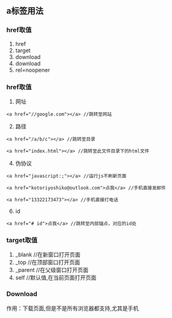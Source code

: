 ## a标签用法

### href取值

1. href
2. target
3. download
4. download
5. rel=noopener

### href取值

1. 网址

````<a href="//google.com"></a> //跳转至网站````

2. 路径

````<a href="/a/b/c"></a> //跳转至目录````

````<a href="index.html"></a> //跳转至此文件目录下的html文件````

4. 伪协议

````<a href="javascript:;"></a> //运行js不刷新页面````

````<a href="kotoriyoshiko@outlook.com">点我</a> //手机直接发邮件````

````<a href="13322173473"></a> //手机直接打电话````

6. id

 ````<a href="# id">点我</a> //跳转至内部锚点，对应的id处````

### target取值

1. _blank  //在新窗口打开页面
2. _top //在顶部窗口打开页面
3. _parent //在父级窗口打开页面
4. self //默认值,在当前页面打开页面

### Download

作用：下载页面,但是不是所有浏览器都支持,尤其是手机
